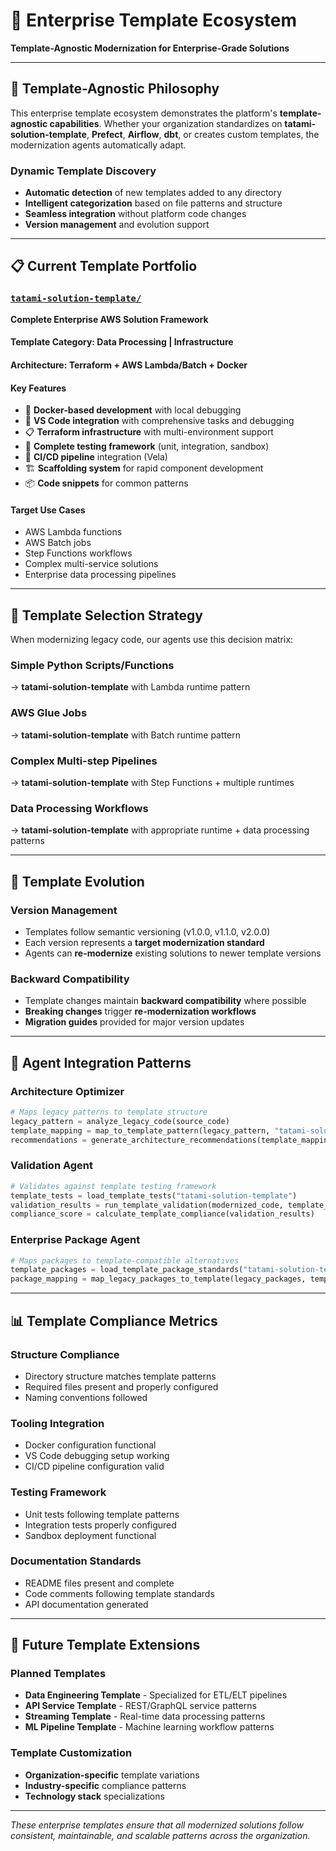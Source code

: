 # 🏢 Enterprise Template Ecosystem

**Template-Agnostic Modernization for Enterprise-Grade Solutions**

---

## 🚀 **Template-Agnostic Philosophy**

This enterprise template ecosystem demonstrates the platform's **template-agnostic capabilities**. Whether your organization standardizes on **tatami-solution-template**, **Prefect**, **Airflow**, **dbt**, or creates custom templates, the modernization agents automatically adapt.

### **Dynamic Template Discovery**
- **Automatic detection** of new templates added to any directory
- **Intelligent categorization** based on file patterns and structure
- **Seamless integration** without platform code changes
- **Version management** and evolution support

---

## 📋 **Current Template Portfolio**

### **[`tatami-solution-template/`](tatami-solution-template/)**
**Complete Enterprise AWS Solution Framework**

#### **Template Category**: Data Processing | Infrastructure
#### **Architecture**: Terraform + AWS Lambda/Batch + Docker

#### **Key Features**
- 🐳 **Docker-based development** with local debugging
- 🔧 **VS Code integration** with comprehensive tasks and debugging
- 📋 **Terraform infrastructure** with multi-environment support
- 🧪 **Complete testing framework** (unit, integration, sandbox)
- 🚀 **CI/CD pipeline** integration (Vela)
- 🏗️ **Scaffolding system** for rapid component development
- 📦 **Code snippets** for common patterns

#### **Target Use Cases**
- AWS Lambda functions
- AWS Batch jobs
- Step Functions workflows
- Complex multi-service solutions
- Enterprise data processing pipelines

---

## 🎯 **Template Selection Strategy**

When modernizing legacy code, our agents use this decision matrix:

### **Simple Python Scripts/Functions**
→ **tatami-solution-template** with Lambda runtime pattern

### **AWS Glue Jobs**
→ **tatami-solution-template** with Batch runtime pattern

### **Complex Multi-step Pipelines**
→ **tatami-solution-template** with Step Functions + multiple runtimes

### **Data Processing Workflows**
→ **tatami-solution-template** with appropriate runtime + data processing patterns

---

## 🔄 **Template Evolution**

### **Version Management**
- Templates follow semantic versioning (v1.0.0, v1.1.0, v2.0.0)
- Each version represents a **target modernization standard**
- Agents can **re-modernize** existing solutions to newer template versions

### **Backward Compatibility**
- Template changes maintain **backward compatibility** where possible
- **Breaking changes** trigger **re-modernization workflows**
- **Migration guides** provided for major version updates

---

## 🤖 **Agent Integration Patterns**

### **Architecture Optimizer**
```python
# Maps legacy patterns to template structure
legacy_pattern = analyze_legacy_code(source_code)
template_mapping = map_to_template_pattern(legacy_pattern, "tatami-solution-template")
recommendations = generate_architecture_recommendations(template_mapping)
```

### **Validation Agent**
```python
# Validates against template testing framework
template_tests = load_template_tests("tatami-solution-template")
validation_results = run_template_validation(modernized_code, template_tests)
compliance_score = calculate_template_compliance(validation_results)
```

### **Enterprise Package Agent**
```python
# Maps packages to template-compatible alternatives
template_packages = load_template_package_standards("tatami-solution-template")
package_mapping = map_legacy_packages_to_template(legacy_packages, template_packages)
```

---

## 📊 **Template Compliance Metrics**

### **Structure Compliance**
- Directory structure matches template patterns
- Required files present and properly configured
- Naming conventions followed

### **Tooling Integration**
- Docker configuration functional
- VS Code debugging setup working
- CI/CD pipeline configuration valid

### **Testing Framework**
- Unit tests following template patterns
- Integration tests properly configured
- Sandbox deployment functional

### **Documentation Standards**
- README files present and complete
- Code comments following template standards
- API documentation generated

---

## 🎯 **Future Template Extensions**

### **Planned Templates**
- **Data Engineering Template** - Specialized for ETL/ELT pipelines
- **API Service Template** - REST/GraphQL service patterns
- **Streaming Template** - Real-time data processing patterns
- **ML Pipeline Template** - Machine learning workflow patterns

### **Template Customization**
- **Organization-specific** template variations
- **Industry-specific** compliance patterns
- **Technology stack** specializations

---

*These enterprise templates ensure that all modernized solutions follow consistent, maintainable, and scalable patterns across the organization.*
